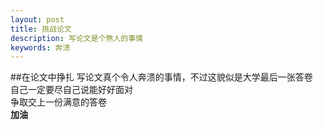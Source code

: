 ```yaml
---
layout: post
title: 挑战论文
description: 写论文是个熬人的事情
keywords: 奔溃
---
```




##在论文中挣扎
写论文真个令人奔溃的事情，不过这貌似是大学最后一张答卷     
自己一定要尽自己说能好好面对  
争取交上一份满意的答卷   
**加油**










